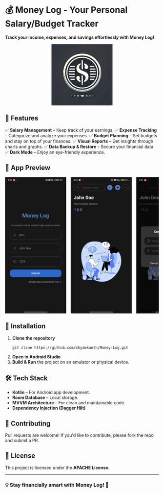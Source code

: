 # 💰 Money Log - Your Personal Salary/Budget Tracker

**Track your income, expenses, and savings effortlessly with Money Log!**

<div style="display: flex; width: 100%; overflow-x: auto; gap: 15px; align-items: center; justify-content: center;">
    <img src="./app/src/main/res/screenshots/money-log.webp" alt="Money Log Banner" width="200">
</div>



## 📌 Features
✅ **Salary Management** – Keep track of your earnings.
✅ **Expense Tracking** – Categorize and analyze your expenses.
✅ **Budget Planning** – Set budgets and stay on top of your finances.
✅ **Visual Reports** – Get insights through charts and graphs.
✅ **Data Backup & Restore** – Secure your financial data.
✅ **Dark Mode** – Enjoy an eye-friendly experience.

## 🎥 App Preview

<div style="display: flex; overflow-x: auto; gap:15px;">
    <img src="./app/src/main/res/screenshots/1.jpg" alt="Money Log Banner" width="200">
    <img src="./app/src/main/res/screenshots/2.jpg" alt="Money Log Banner" width="200">
    <img src="./app/src/main/res/screenshots/3.jpg" alt="Money Log Banner" width="200">
    <img src="./app/src/main/res/screenshots/4.jpg" alt="Money Log Banner" width="200">
    <img src="./app/src/main/res/screenshots/5.jpg" alt="Money Log Banner" width="200">
    <img src="./app/src/main/res/screenshots/6.jpg" alt="Money Log Banner" width="200">
    <img src="./app/src/main/res/screenshots/7.jpg" alt="Money Log Banner" width="200">
    <img src="./app/src/main/res/screenshots/8.jpg" alt="Money Log Banner" width="200">
    <img src="./app/src/main/res/screenshots/9.jpg" alt="Money Log Banner" width="200">
    <img src="./app/src/main/res/screenshots/10.jpg" alt="Money Log Banner" width="200">
    <img src="./app/src/main/res/screenshots/11.jpg" alt="Money Log Banner" width="200">
    <img src="./app/src/main/res/screenshots/12.jpg" alt="Money Log Banner" width="200">
    <img src="./app/src/main/res/screenshots/13.jpg" alt="Money Log Banner" width="200">
    <img src="./app/src/main/res/screenshots/14.jpg" alt="Money Log Banner" width="200">
    <img src="./app/src/main/res/screenshots/15.jpg" alt="Money Log Banner" width="200">
</div>


## 📲 Installation
1. **Clone the repository**
   ```sh
   git clone https://github.com/shyamkanth/Money-Log.git
   ```
2. **Open in Android Studio**
3. **Build & Run** the project on an emulator or physical device.

## 🛠️ Tech Stack
- **Kotlin** – For Android app development.
- **Room Database** – Local storage.
- **MVVM Architecture** – For clean and maintainable code.
- **Dependency Injection (Dagger Hilt)**

## 🤝 Contributing
Pull requests are welcome! If you'd like to contribute, please fork the repo and submit a PR.

## 📜 License
This project is licensed under the **APACHE License**.

---
### 💡 Stay financially smart with **Money Log**! 🚀
